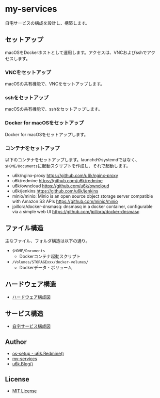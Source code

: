 # my-services

自宅サービスの構成を設計し、構築します。

## セットアップ

macOSをDockerホストとして運用します。アクセスは、VNCおよびsshでアクセスします。

### VNCをセットアップ

macOSの共有機能で、VNCをセットアップします。

### sshをセットアップ

macOSの共有機能で、sshをセットアップします。

### Docker for macOSをセットアップ

Docker for macOSをセットアップします。

### コンテナをセットアップ

以下のコンテナをセットアップします。launchdやsystemdではなく、`$HOME/Documents`に起動スクリプトを作成し、それで起動します。

* u6k/nginx-proxy https://github.com/u6k/nginx-proxy
* u6k/redmine https://github.com/u6k/redmine
* u6k/owncloud https://github.com/u6k/owncloud
* u6k/jenkins https://github.com/u6k/jenkins
* minio/minio: Minio is an open source object storage server compatible with Amazon S3 APIs https://github.com/minio/minio
* jpillora/docker-dnsmasq: dnsmasq in a docker container, configurable via a simple web UI https://github.com/jpillora/docker-dnsmasq

## ファイル構造

主なファイル、フォルダ構造は以下の通り。

* `$HOME/Documents`
    * Dockerコンテナ起動スクリプト
* `/Volumes/STORAGExxx/docker-volumes/`
    * Dockerデータ・ボリューム

## ハードウェア構造

* [ハードウェア構成図](doc/hardware.pu)

## サービス構造

* [自宅サービス構成図](doc/my-services.pu)

## Author

* [os-setup - u6k.Redmine()](https://redmine.u6k.me/projects/os-setup)
* [my-services](https://github.com/u6k/my-services)
* [u6k.Blog()](http://blog.u6k.me/)

## License

* [MIT License](https://github.com/u6k/coreos/blob/master/LICENSE)
